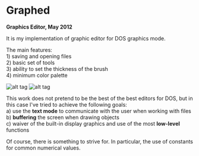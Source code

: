 # Graphed
<b>Graphics Editor, May 2012</b>

It is my implementation of graphic editor for DOS graphics mode.

The main features:
<br>1) saving and opening files
<br>2) basic set of tools
<br>3) ability to set the thickness of the brush
<br>4) minimum color palette<br>

![alt tag](http://i61.tinypic.com/k12ohc.png)
![alt tag](http://i59.tinypic.com/j9r1n5.png)

This work does not pretend to be the best of the best editors for DOS, but in this case I've tried to achieve the following goals:
<br>a) use the <b>text mode</b> to communicate with the user when working with files
<br>b) <b>buffering</b> the screen when drawing objects
<br>c) waiver of the built-in display graphics and use of the most <b>low-level</b> functions</br>

Of course, there is something to strive for. In particular, the use of constants for common numerical values.
